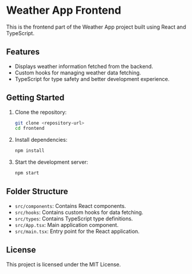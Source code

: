 # Weather App Frontend

This is the frontend part of the Weather App project built using React and TypeScript. 

## Features

- Displays weather information fetched from the backend.
- Custom hooks for managing weather data fetching.
- TypeScript for type safety and better development experience.

## Getting Started

1. Clone the repository:
   ```bash
   git clone <repository-url>
   cd frontend
   ```

2. Install dependencies:
   ```bash
   npm install
   ```

3. Start the development server:
   ```bash
   npm start
   ```

## Folder Structure

- `src/components`: Contains React components.
- `src/hooks`: Contains custom hooks for data fetching.
- `src/types`: Contains TypeScript type definitions.
- `src/App.tsx`: Main application component.
- `src/main.tsx`: Entry point for the React application.

## License

This project is licensed under the MIT License.